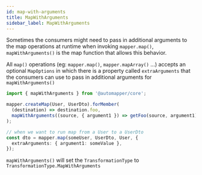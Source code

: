 ```yaml
---
id: map-with-arguments
title: MapWithArguments
sidebar_label: MapWithArguments
---
```


Sometimes the consumers might need to pass in additional arguments to the map operations at runtime when invoking `mapper.map()`, `mapWithArguments()` is the map function that allows this behavior.

All `map()` operations (eg: `mapper.map()`, `mapper.mapArray()` ...) accepts an optional `MapOptions` in which there is a property called `extraArguments` that the consumers can use to pass in additional arguments for `mapWithArguments()`

```ts
import { mapWithArguments } from '@automapper/core';

mapper.createMap(User, UserDto).forMember(
  (destination) => destination.foo,
  mapWithArguments((source, { argument1 }) => getFoo(source, argument1))
);

// when we want to run map from a User to a UserDto
const dto = mapper.map(someUser, UserDto, User, {
  extraArguments: { argument1: someValue },
});
```

`mapWithArguments()` will set the `TransformationType` to `TransformationType.MapWithArguments`
